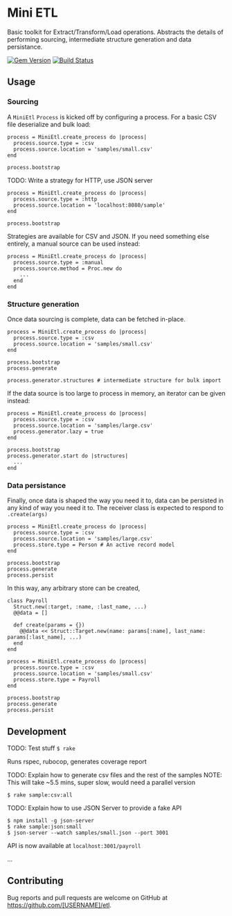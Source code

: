 # Mini ETL

Basic toolkit for Extract/Transform/Load operations. Abstracts the details of
performing sourcing, intermediate structure generation and data persistance.

[![Gem Version](https://badge.fury.io/rb/mini_etl.svg)](https://badge.fury.io/rb/mini_etl)
[![Build Status](https://travis-ci.com/ggalindezb/mini_etl.svg?branch=master)](https://travis-ci.com/ggalindezb/mini_etl)

## Usage

### Sourcing

A `MiniEtl` `Process` is kicked off by configuring a process. For a basic CSV file
deserialize and bulk load:

```
process = MiniEtl.create_process do |process|
  process.source.type = :csv
  process.source.location = 'samples/small.csv'
end

process.bootstrap
```

TODO: Write a strategy for HTTP, use JSON server

```
process = MiniEtl.create_process do |process|
  process.source.type = :http
  process.source.location = 'localhost:8080/sample'
end

process.bootstrap
```

Strategies are available for CSV and JSON. If you need something else entirely,
a manual source can be used instead:

```
process = MiniEtl.create_process do |process|
  process.source.type = :manual
  process.source.method = Proc.new do
    ...
  end
end
```

### Structure generation

Once data sourcing is complete, data can be fetched in-place.

```
process = MiniEtl.create_process do |process|
  process.source.type = :csv
  process.source.location = 'samples/small.csv'
end

process.bootstrap
process.generate

process.generator.structures # intermediate structure for bulk import
```

If the data source is too large to process in memory, an iterator can be given 
instead:

```
process = MiniEtl.create_process do |process|
  process.source.type = :csv
  process.source.location = 'samples/large.csv'
  process.generator.lazy = true
end

process.bootstrap
process.generator.start do |structures|
  ...
end
```

### Data persistance

Finally, once data is shaped the way you need it to, data can be persisted in
any kind of way you need it to. The receiver class is expected to respond to
`.create(args)`

```
process = MiniEtl.create_process do |process|
  process.source.type = :csv
  process.source.location = 'samples/large.csv'
  process.store.type = Person # An active record model
end

process.bootstrap
process.generate
process.persist
```

In this way, any arbitrary store can be created,

```
class Payroll
  Struct.new(:target, :name, :last_name, ...)
  @@data = []

  def create(params = {})
    @@data << Struct::Target.new(name: params[:name], last_name: params[:last_name], ...)
  end
end

process = MiniEtl.create_process do |process|
  process.source.type = :csv
  process.source.location = 'samples/small.csv'
  process.store.type = Payroll
end

process.bootstrap
process.generate
process.persist
```

## Development

TODO: Test stuff
`$ rake`

Runs rspec, rubocop, generates coverage report

TODO: Explain how to generate csv files and the rest of the samples
NOTE: This will take ~5.5 mins, super slow, would need a parallel version
```
$ rake sample:csv:all
```

TODO: Explain how to use JSON Server to provide a fake API

```
$ npm install -g json-server
$ rake sample:json:small
$ json-server --watch samples/small.json --port 3001
```

API is now available at `localhost:3001/payroll`

...

## Contributing

Bug reports and pull requests are welcome on GitHub at https://github.com/[USERNAME]/etl.
